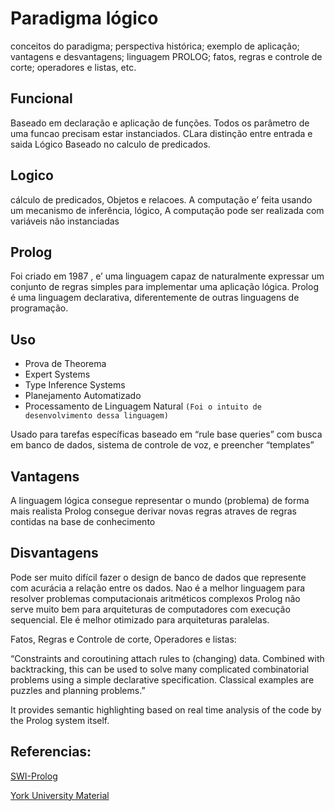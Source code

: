  
 
# Paradigma lógico 
conceitos do paradigma; perspectiva histórica; exemplo de aplicação; vantagens e desvantagens; linguagem PROLOG; fatos, regras e controle de corte; operadores e listas, etc. 
 
## Funcional
  Baseado em declaração e aplicação de funções.  Todos os parâmetro de uma funcao precisam estar instanciados. CLara distinção entre entrada e saida Lógico Baseado no calculo de predicados.
 
## Logico
 
cálculo de predicados, Objetos e relacoes.  A computação e’ feita usando um mecanismo de inferência, lógico,  A computação pode ser realizada com variáveis não instanciadas
 
 
## Prolog
 
Foi criado em 1987 , e’ uma linguagem capaz de naturalmente expressar um conjunto de  regras simples para implementar uma aplicação lógica.
Prolog é uma linguagem declarativa, diferentemente de outras linguagens de programação. 
 
## Uso 
 
* Prova de Theorema 
* Expert Systems 
* Type Inference Systems 
* Planejamento Automatizado
* Processamento de Linguagem Natural `(Foi o intuito de desenvolvimento dessa linguagem)`
 
Usado para tarefas específicas baseado em “rule base queries” com busca em banco de dados, sistema de controle de voz, e preencher “templates” 
 
## Vantagens
 
A linguagem lógica consegue representar o mundo (problema) de forma mais realista 
Prolog consegue derivar novas regras atraves de regras contidas na base de conhecimento
 
## Disvantagens

Pode ser muito difícil fazer o design de banco de dados que represente com acurácia a relação entre os dados.
Nao é a melhor linguagem para resolver problemas computacionais aritméticos complexos
Prolog não serve muito bem para arquiteturas de computadores com execução sequencial. Ele é melhor otimizado para arquiteturas paralelas. 
 
 Fatos, Regras e Controle de corte, Operadores e listas:
 
 “Constraints and coroutining attach rules to (changing) data. Combined with backtracking, this can be used to solve many complicated combinatorial problems using a simple declarative specification. Classical examples are puzzles and planning problems.”
 
It provides semantic highlighting based on real time analysis of the code by the Prolog system itself. 
 
 
## Referencias:

[SWI-Prolog](http://www.swi-prolog.org/web/)

[York University Material](http://www-users.york.ac.uk/~sjh1/courses/L334css/complete/complete2su7.html)

 
 
